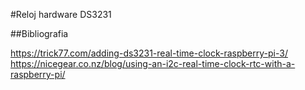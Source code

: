 #Reloj hardware DS3231

##Bibliografia

https://trick77.com/adding-ds3231-real-time-clock-raspberry-pi-3/
https://nicegear.co.nz/blog/using-an-i2c-real-time-clock-rtc-with-a-raspberry-pi/
